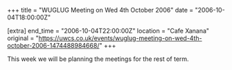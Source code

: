 +++
title = "WUGLUG Meeting on Wed 4th October 2006"
date = "2006-10-04T18:00:00Z"

[extra]
end_time = "2006-10-04T22:00:00Z"
location = "Cafe Xanana"
original = "https://uwcs.co.uk/events/wuglug-meeting-on-wed-4th-october-2006-1474488984668/"
+++

This week we will be planning the meetings for the rest of term.

